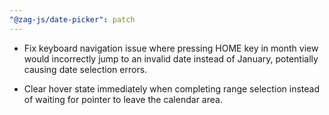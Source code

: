 ```yaml
---
"@zag-js/date-picker": patch
---
```


- Fix keyboard navigation issue where pressing HOME key in month view would incorrectly jump to an invalid date instead
  of January, potentially causing date selection errors.

- Clear hover state immediately when completing range selection instead of waiting for pointer to leave the calendar
  area.
